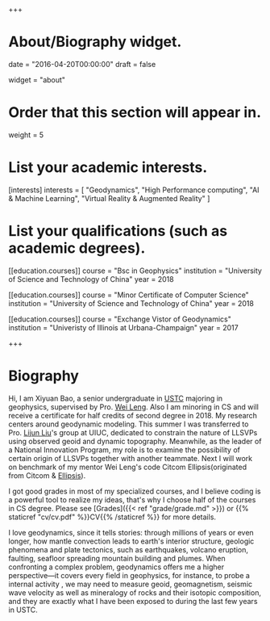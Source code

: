 +++
# About/Biography widget.

date = "2016-04-20T00:00:00"
draft = false

widget = "about"

# Order that this section will appear in.
weight = 5

# List your academic interests.
[interests]
  interests = [
    "Geodynamics",
    "High Performance computing",
    "AI & Machine Learning",
    "Virtual Reality & Augmented Reality"
  ]

# List your qualifications (such as academic degrees).
[[education.courses]]
  course = "Bsc in Geophysics"
  institution = "University of Science and Technology of China"
  year = 2018

[[education.courses]]
  course = "Minor Certificate of Computer Science"
  institution = "University of Science and Technology of China"
  year = 2018

[[education.courses]]
  course = "Exchange Vistor of Geodynamics"
  institution = "Univeristy of Illinois at Urbana-Champaign"
  year = 2017

+++

# Biography

Hi, I am Xiyuan Bao, a senior undergraduate in [USTC](http://en.ustc.edu.cn) majoring in geophysics, supervised by Pro. [Wei Leng](https://scholar.google.com.hk/citations?hl=en&user=mM6zRxUAAAAJ&view_op=list_works&sortby=pubdate). Also I am minoring in CS and will receive a certificate for half credits of second degree in 2018. My research centers around geodynamic modeling. This summer I was transferred to Pro. [Lijun Liu](https://www.geology.illinois.edu/cms/One.aspx?portalId=127672&pageId=230146)'s group at UIUC, dedicated to constrain the nature of LLSVPs using observed geoid and dynamic topography. Meanwhile, as the leader of a National Innovation Program, my role is to examine the possibility of certain origin of LLSVPs together with another teammate. Next I will work on benchmark of my mentor Wei Leng's code Citcom Ellipsis(originated from Citcom & [Ellipsis](http://www.geodynamics.org/cig/software/ellipsis3d/)).

I got good grades in most of my specialized courses, and I believe coding is a powerful tool to realize my ideas, that's why I choose half of the courses in CS degree. Please see [Grades]({{< ref "grade/grade.md" >}}) or {{% staticref "cv/cv.pdf" %}}CV{{% /staticref %}} for more details.

I love geodynamics, since it tells stories: through millions of years or even longer, how mantle convection leads to earth's interior structure, geologic phenomena and plate tectonics, such as earthquakes, volcano eruption, faulting, seafloor spreading mountain building and plumes. When confronting a complex problem, geodynamics offers me a higher perspective—it covers every field in geophysics, for instance, to probe a internal activity , we may need to measure geoid, geomagnetism, seismic wave velocity as well as mineralogy of rocks and their isotopic composition, and they are exactly what I have been exposed to during the last few years in USTC.
